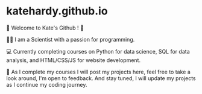 # katehardy.github.io

:frog: Welcome to Kate's Github ! :frog:

👩‍🔬 I am a Scientist with a passion for programming.

💻 Currently completing courses on Python for data science, SQL for data analysis, and HTML/CSS/JS for website development.

👀 As I complete my courses I will post my projects here, feel free to take a look around, I'm open to feedback. And stay tuned, I will update my projects as I continue my         coding journey. 

